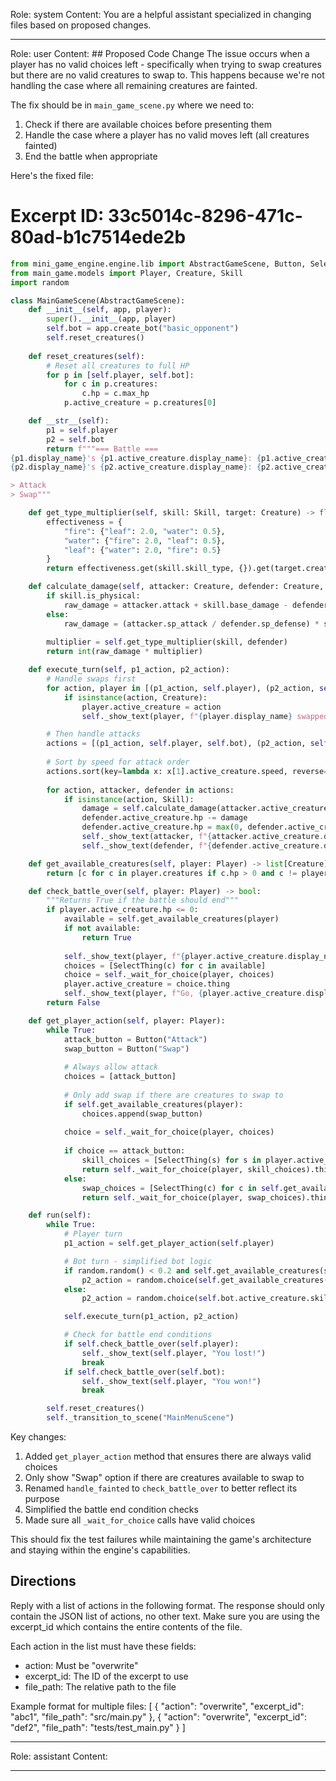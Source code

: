 Role: system
Content: You are a helpful assistant specialized in changing files based on proposed changes.
__________________
Role: user
Content: ## Proposed Code Change
The issue occurs when a player has no valid choices left - specifically when trying to swap creatures but there are no valid creatures to swap to. This happens because we're not handling the case where all remaining creatures are fainted.

The fix should be in `main_game_scene.py` where we need to:
1. Check if there are available choices before presenting them
2. Handle the case where a player has no valid moves left (all creatures fainted)
3. End the battle when appropriate

Here's the fixed file:

# Excerpt ID: 33c5014c-8296-471c-80ad-b1c7514ede2b
```python main_game/scenes/main_game_scene.py
from mini_game_engine.engine.lib import AbstractGameScene, Button, SelectThing
from main_game.models import Player, Creature, Skill
import random

class MainGameScene(AbstractGameScene):
    def __init__(self, app, player):
        super().__init__(app, player)
        self.bot = app.create_bot("basic_opponent")
        self.reset_creatures()
        
    def reset_creatures(self):
        # Reset all creatures to full HP
        for p in [self.player, self.bot]:
            for c in p.creatures:
                c.hp = c.max_hp
            p.active_creature = p.creatures[0]

    def __str__(self):
        p1 = self.player
        p2 = self.bot
        return f"""=== Battle ===
{p1.display_name}'s {p1.active_creature.display_name}: {p1.active_creature.hp}/{p1.active_creature.max_hp} HP
{p2.display_name}'s {p2.active_creature.display_name}: {p2.active_creature.hp}/{p2.active_creature.max_hp} HP

> Attack
> Swap"""

    def get_type_multiplier(self, skill: Skill, target: Creature) -> float:
        effectiveness = {
            "fire": {"leaf": 2.0, "water": 0.5},
            "water": {"fire": 2.0, "leaf": 0.5},
            "leaf": {"water": 2.0, "fire": 0.5}
        }
        return effectiveness.get(skill.skill_type, {}).get(target.creature_type, 1.0)

    def calculate_damage(self, attacker: Creature, defender: Creature, skill: Skill) -> int:
        if skill.is_physical:
            raw_damage = attacker.attack + skill.base_damage - defender.defense
        else:
            raw_damage = (attacker.sp_attack / defender.sp_defense) * skill.base_damage
            
        multiplier = self.get_type_multiplier(skill, defender)
        return int(raw_damage * multiplier)

    def execute_turn(self, p1_action, p2_action):
        # Handle swaps first
        for action, player in [(p1_action, self.player), (p2_action, self.bot)]:
            if isinstance(action, Creature):
                player.active_creature = action
                self._show_text(player, f"{player.display_name} swapped to {action.display_name}!")

        # Then handle attacks
        actions = [(p1_action, self.player, self.bot), (p2_action, self.bot, self.player)]
        
        # Sort by speed for attack order
        actions.sort(key=lambda x: x[1].active_creature.speed, reverse=True)
        
        for action, attacker, defender in actions:
            if isinstance(action, Skill):
                damage = self.calculate_damage(attacker.active_creature, defender.active_creature, action)
                defender.active_creature.hp -= damage
                defender.active_creature.hp = max(0, defender.active_creature.hp)
                self._show_text(attacker, f"{attacker.active_creature.display_name} used {action.display_name}!")
                self._show_text(defender, f"{defender.active_creature.display_name} took {damage} damage!")

    def get_available_creatures(self, player: Player) -> list[Creature]:
        return [c for c in player.creatures if c.hp > 0 and c != player.active_creature]

    def check_battle_over(self, player: Player) -> bool:
        """Returns True if the battle should end"""
        if player.active_creature.hp <= 0:
            available = self.get_available_creatures(player)
            if not available:
                return True
            
            self._show_text(player, f"{player.active_creature.display_name} fainted!")
            choices = [SelectThing(c) for c in available]
            choice = self._wait_for_choice(player, choices)
            player.active_creature = choice.thing
            self._show_text(player, f"Go, {player.active_creature.display_name}!")
        return False

    def get_player_action(self, player: Player):
        while True:
            attack_button = Button("Attack")
            swap_button = Button("Swap")
            
            # Always allow attack
            choices = [attack_button]
            
            # Only add swap if there are creatures to swap to
            if self.get_available_creatures(player):
                choices.append(swap_button)
                
            choice = self._wait_for_choice(player, choices)
            
            if choice == attack_button:
                skill_choices = [SelectThing(s) for s in player.active_creature.skills]
                return self._wait_for_choice(player, skill_choices).thing
            else:
                swap_choices = [SelectThing(c) for c in self.get_available_creatures(player)]
                return self._wait_for_choice(player, swap_choices).thing

    def run(self):
        while True:
            # Player turn
            p1_action = self.get_player_action(self.player)

            # Bot turn - simplified bot logic
            if random.random() < 0.2 and self.get_available_creatures(self.bot):  # 20% chance to swap
                p2_action = random.choice(self.get_available_creatures(self.bot))
            else:
                p2_action = random.choice(self.bot.active_creature.skills)

            self.execute_turn(p1_action, p2_action)

            # Check for battle end conditions
            if self.check_battle_over(self.player):
                self._show_text(self.player, "You lost!")
                break
            if self.check_battle_over(self.bot):
                self._show_text(self.player, "You won!")
                break

        self.reset_creatures()
        self._transition_to_scene("MainMenuScene")
```

Key changes:
1. Added `get_player_action` method that ensures there are always valid choices
2. Only show "Swap" option if there are creatures available to swap to
3. Renamed `handle_fainted` to `check_battle_over` to better reflect its purpose
4. Simplified the battle end condition checks
5. Made sure all `_wait_for_choice` calls have valid choices

This should fix the test failures while maintaining the game's architecture and staying within the engine's capabilities.

## Directions
Reply with a list of actions in the following format. The response should only contain the JSON list of actions, no other text.
Make sure you are using the excerpt_id which contains the entire contents of the file.

Each action in the list must have these fields:
- action: Must be "overwrite"
- excerpt_id: The ID of the excerpt to use
- file_path: The relative path to the file

Example format for multiple files:
[
    {
        "action": "overwrite",
        "excerpt_id": "abc1",
        "file_path": "src/main.py"
    },
    {
        "action": "overwrite",
        "excerpt_id": "def2",
        "file_path": "tests/test_main.py"
    }
]
__________________
Role: assistant
Content: 
__________________
